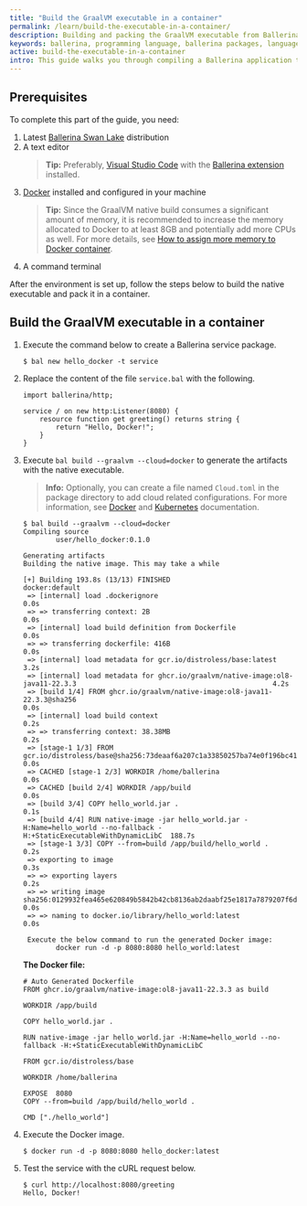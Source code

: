```yaml
---
title: "Build the GraalVM executable in a container"
permalink: /learn/build-the-executable-in-a-container/
description: Building and packing the GraalVM executable from Ballerina in a container. 
keywords: ballerina, programming language, ballerina packages, language-guide, graalvm, native, executable, container, docker
active: build-the-executable-in-a-container
intro: This guide walks you through compiling a Ballerina application to a native executable and packing the GraalVM executable in a container.
---
```


## Prerequisites

To complete this part of the guide, you need:
1. Latest [Ballerina Swan Lake](/downloads) distribution
2. A text editor
   >**Tip:** Preferably, <a href="https://code.visualstudio.com/" target="_blank">Visual Studio Code</a> with the  <a href="https://wso2.com/ballerina/vscode/docs/" target="_blank">Ballerina extension</a> installed.
3. [Docker](https://www.docker.com) installed and configured in your machine
   >**Tip:** Since the GraalVM native build consumes a significant amount of memory, it is recommended to increase the memory allocated to Docker to at least 8GB and potentially add more CPUs as well. For more details, see [How to assign more memory to Docker container](https://stackoverflow.com/questions/44533319/how-to-assign-more-memory-to-docker-container/44533437#44533437).
4. A command terminal

After the environment is set up, follow the steps below to build the native executable and pack it in a container.

## Build the GraalVM executable in a container

1. Execute the command below to create a Ballerina service package.

   ```
   $ bal new hello_docker -t service
   ```

2. Replace the content of the file `service.bal` with the following.

   ```ballerina
   import ballerina/http;

   service / on new http:Listener(8080) {
       resource function get greeting() returns string {   
           return "Hello, Docker!";   
       }
   }
   ```

3. Execute `bal build --graalvm --cloud=docker` to generate the artifacts with the native executable. 

   >**Info:** Optionally, you can create a file named `Cloud.toml` in the package directory to add cloud related configurations. For more information, see [Docker](/learn/by-example/c2c-docker-deployment/) and [Kubernetes](/learn/by-example/c2c-k8s-deployment/) documentation.

   ```
   $ bal build --graalvm --cloud=docker
   Compiling source
           user/hello_docker:0.1.0
   
   Generating artifacts
   Building the native image. This may take a while

   [+] Building 193.8s (13/13) FINISHED                                                                                                                                        docker:default
    => [internal] load .dockerignore                                                                                              0.0s
    => => transferring context: 2B                                                                                                0.0s
    => [internal] load build definition from Dockerfile                                                                           0.0s
    => => transferring dockerfile: 416B                                                                                           0.0s
    => [internal] load metadata for gcr.io/distroless/base:latest                                                                 3.2s
    => [internal] load metadata for ghcr.io/graalvm/native-image:ol8-java11-22.3.3                                                4.2s
    => [build 1/4] FROM ghcr.io/graalvm/native-image:ol8-java11-22.3.3@sha256                                                     0.0s
    => [internal] load build context                                                                                              0.2s
    => => transferring context: 38.38MB                                                                                           0.2s
    => [stage-1 1/3] FROM gcr.io/distroless/base@sha256:73deaaf6a207c1a33850257ba74e0f196bc418636cada9943a03d7abea980d6d          0.0s
    => CACHED [stage-1 2/3] WORKDIR /home/ballerina                                                                               0.0s
    => CACHED [build 2/4] WORKDIR /app/build                                                                                      0.0s
    => [build 3/4] COPY hello_world.jar .                                                                                         0.1s
    => [build 4/4] RUN native-image -jar hello_world.jar -H:Name=hello_world --no-fallback -H:+StaticExecutableWithDynamicLibC  188.7s
    => [stage-1 3/3] COPY --from=build /app/build/hello_world .                                                                   0.2s 
    => exporting to image                                                                                                         0.3s 
    => => exporting layers                                                                                                        0.2s 
    => => writing image sha256:0129932fea465e620849b5842b42cb8136ab2daabf25e1817a7879207f6d861b                                   0.0s 
    => => naming to docker.io/library/hello_world:latest                                                                          0.0s 
                                                                                                                                                                                           
    Execute the below command to run the generated Docker image: 
           docker run -d -p 8080:8080 hello_world:latest
   ```

   **The Docker file:**

   ```	
   # Auto Generated Dockerfile
   FROM ghcr.io/graalvm/native-image:ol8-java11-22.3.3 as build

   WORKDIR /app/build

   COPY hello_world.jar .

   RUN native-image -jar hello_world.jar -H:Name=hello_world --no-fallback -H:+StaticExecutableWithDynamicLibC

   FROM gcr.io/distroless/base

   WORKDIR /home/ballerina

   EXPOSE  8080
   COPY --from=build /app/build/hello_world .

   CMD ["./hello_world"]
   ```

4. Execute the Docker image.

   ```
   $ docker run -d -p 8080:8080 hello_docker:latest
   ```

5. Test the service with the cURL request below.

   ```
   $ curl http://localhost:8080/greeting
   Hello, Docker!
   ```

